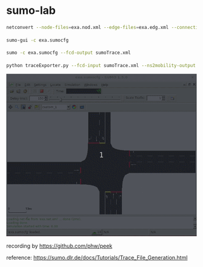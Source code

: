 # sumo-lab

```bash
netconvert --node-files=exa.nod.xml --edge-files=exa.edg.xml --connection-files=exa.con.xml --output-file=exa.net.xml

sumo-gui -c exa.sumocfg

sumo -c exa.sumocfg --fcd-output sumoTrace.xml

python traceExporter.py --fcd-input sumoTrace.xml --ns2mobility-output ns2mobility.tcl
```
<img src="https://github.com/cly1213/sumo-lab/blob/master/demo.gif"/>

recording by https://github.com/phw/peek

reference: https://sumo.dlr.de/docs/Tutorials/Trace_File_Generation.html
